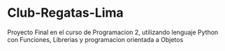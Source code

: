 # Club-Regatas-Lima
Proyecto Final en el curso de Programacion 2, utilizando lenguaje Python
con Funciones, Librerias y programacion orientada a Objetos 
